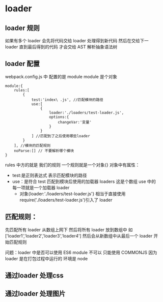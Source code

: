 # loader

## loader 规则

如果有多个 loader 会先将代码交给 loader 处理得到新代码 然后在交给下一 loader 直到最后得到的代码 才会交给 AST 解析抽象语法树

## loader 配置

webpack.config.js 中 配置的是 module module 是个对象

```
module:{
    rules:[
        {
            test:'index\ .js', //匹配模块的路径
            use:[
                {
                    loader:'./loaders/test-loader.js',
                    options:{
                        changeVar:'变量'
                    }
                }
            ] //匹配到了之后使用哪些loader
        }
    ], //模块的匹配规则
    noParse:[] // 不要解析哪个模块
}
```

rules 中方的就是 我们的规则 一个规则就是一个对象{}
对象中有属性：

- test:是正则表达式 表示匹配模块的路径
- use：是符合 test 匹配到模块后使用的加载器 loaders 这是个数组 use 中的每一项就是一个加载器 loader
  - 对象{loader:'./loaders/test-loader.js'} 相当于直接使用 require('./loaders/test-loader.js')引入了 loader

## 匹配规则：

先匹配所有 loader 从数组上网下 然后将所有 loader 放到数组中 如 ['loader1','loader2','loader3','loader4']
然后会从新数组中从最后一个 loader 开始匹配规则

问题：loader 中是否可以使用 ES6 module
不可以 只能使用 COMMONJS 因为 loader 是在打包过程中运行的 环境是 node


## 通过loader 处理css
## 通过loader 处理图片